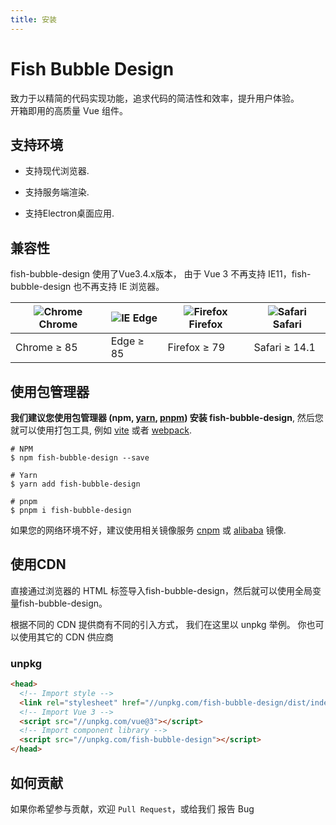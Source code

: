 ```yaml
---
title: 安装
---
```


<style>
  .installation-page-box .vp-doc th, .installation-page-box .vp-doc td {
     text-align: center;
  }
  .installation-page-box .vp-doc th img {
    margin: 0 auto;
  }
  .installation-page-box .vp-doc thead tr {
    border-bottom: 1px solid #dcdfe6;
  }
  .installation-page-box .vp-doc th {
    background-color: #fff
  }
</style>

# Fish Bubble Design

致力于以精简的代码实现功能，追求代码的简洁性和效率，提升用户体验。<br/>
开箱即用的高质量 Vue 组件。

## 支持环境

- 支持现代浏览器.

- 支持服务端渲染.

- 支持Electron桌面应用.

## 兼容性

fish-bubble-design 使用了Vue3.4.x版本， 由于 Vue 3 不再支持 IE11，fish-bubble-design 也不再支持 IE 浏览器。

| ![Chrome](https://cdn.jsdelivr.net/npm/@browser-logos/chrome/chrome_32x32.png) Chrome | ![IE](https://cdn.jsdelivr.net/npm/@browser-logos/edge/edge_32x32.png) Edge | ![Firefox](https://cdn.jsdelivr.net/npm/@browser-logos/firefox/firefox_32x32.png) Firefox | ![Safari](https://cdn.jsdelivr.net/npm/@browser-logos/safari/safari_32x32.png) Safari |
| ------------------------------------------------------------------------------------- | --------------------------------------------------------------------------- | ----------------------------------------------------------------------------------------- | ------------------------------------------------------------------------------------- |
| Chrome ≥ 85                                                                           | Edge ≥ 85                                                                   | Firefox ≥ 79                                                                              | Safari ≥ 14.1                                                                         |

## 使用包管理器

**我们建议您使用包管理器 (npm, [yarn](https://classic.yarnpkg.com/lang/en/), [pnpm](https://pnpm.io/)) 安装 fish-bubble-design**,
然后您就可以使用打包工具, 例如 [vite](https://vitejs.dev) 或者 [webpack](https://webpack.js.org/).

```shell
# NPM
$ npm fish-bubble-design --save

# Yarn
$ yarn add fish-bubble-design

# pnpm
$ pnpm i fish-bubble-design
```

如果您的网络环境不好，建议使用相关镜像服务 [cnpm](https://github.com/cnpm/cnpm) 或 [alibaba](https://registry.npmmirror.com/) 镜像.

## 使用CDN

直接通过浏览器的 HTML 标签导入fish-bubble-design，然后就可以使用全局变量fish-bubble-design。

根据不同的 CDN 提供商有不同的引入方式， 我们在这里以 unpkg 举例。 你也可以使用其它的 CDN 供应商

### unpkg

```html
<head>
  <!-- Import style -->
  <link rel="stylesheet" href="//unpkg.com/fish-bubble-design/dist/index.css" />
  <!-- Import Vue 3 -->
  <script src="//unpkg.com/vue@3"></script>
  <!-- Import component library -->
  <script src="//unpkg.com/fish-bubble-design"></script>
</head>
```

## 如何贡献

如果你希望参与贡献，欢迎 `Pull Request`，或给我们 报告 Bug
